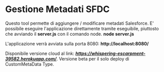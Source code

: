 # Gestione Metadati SFDC 

Questo tool permette di aggiungere / modificare metadati Salesforce. 
E' possibile eseguire l'applicazione direttamente tramite eseguibile, piuttosto che avviando il **server.js** con il comando node.
**node server.js**

L'applicazione verrà avviata sulla porta 8080: **http://localhost:8080/**


Disponibile versione cloud al link: ***https://whispering-escarpment-39582.herokuapp.com/***. Versione beta per il solo deploy di CustomMetaData Type.
